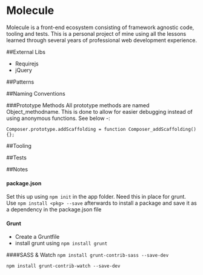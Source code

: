 # Molecule

Molecule is a front-end ecosystem consisting of framework agnostic code, tooling and tests.
This is a personal project of mine using all the lessons learned through several years of professional web development experience. 

##External Libs
* Requirejs
* jQuery

##Patterns

##Naming Conventions

###Prototype Methods
All prototype methods are named Object_methodname. This is done to allow for easier debugging instead of using anonymous functions. See below -:

`Composer.prototype.addScaffolding = function Composer_addScaffolding() {};`

##Tooling

##Tests

##Notes
#### package.json
Set this up using `npm init` in the app folder. Need this in place for grunt.
Use `npm install <pkg> --save` afterwards to install a package and save it as a dependency in the package.json file

#### Grunt
* Create a Gruntfile
* install grunt using `npm install grunt`

####SASS & Watch
`npm install grunt-contrib-sass --save-dev`

`npm install grunt-contrib-watch --save-dev`